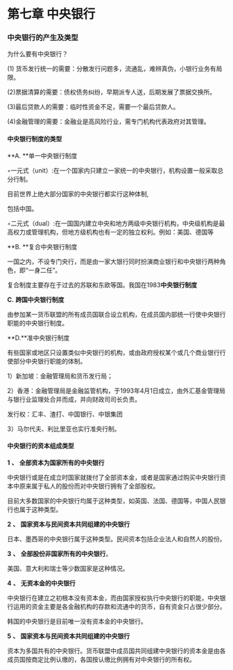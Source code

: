 # 第七章 中央银行



### 中央银行的产生及类型

为什么要有中央银行？

(1) 货币发行统一的需要：分散发行问题多，流通乱，难辨真伪，小银行业务有局限。

(2)票据清算的需要：债权债务纠纷，早期派专人送，后期发展了票据交换所。

(3)最后贷款人的需要：临时性资金不足，需要一个最后贷款人。

(4)金融管理的需要：金融业是高风险行业，需专门机构代表政府对其管理。

#### 中央银行制度的类型

**A. **单一中央银行制度

◦一元式（unit）:在一个国家内只建立一家统一的中央银行，机构设置一般采取总分行制。

 目前世界上绝大部分国家的中央银行都实行这种体制,  

 包括中国。

◦二元式（dual）:在一国国内建立中央和地方两级中央银行机构，中央级机构是最高权力或管理机构，但地方级机构也有一定的独立权利。例如：美国、德国等

**B. **复合中央银行制度

一国之内，不设专门央行，而是由一家大银行同时扮演商业银行和中央银行两种角色，即“一身二任”。

复合制度主要存在于过去的苏联和东欧等国。我国在1983**中央银行制度**

**C.** **跨国中央银行制度**

由参加某一货币联盟的所有成员国联合设立机构，在成员国内部统一行使中央银行职能的中央银行制度。

**D.**准中央银行制度

有些国家或地区只设置类似中央银行的机构，或由政府授权某个或几个商业银行行使部分中央银行职能的体制。

 1）新加坡：金融管理局和货币发行局；

 2）香港：金融管理局是金融监管机构，于1993年4月1日成立，由外汇基金管理局与银行业监理处合并而成，并向财政司司长负责。

 发行权：汇丰、渣打、中国银行、中银集团

 3）马尔代夫、利比里亚也实行准央行制。

#### 中央银行的资本组成类型

**1** **、** **全部资本为国家所有的中央银行**

  中央银行或是在成立时国家就拨付了全部资本金，或者是国家通过购买中央银行资本中原来属于私人的股份而对中央银行拥有了全部股权。

  目前大多数国家的中央银行均属于这种类型，如英国、法国、德国等，中国人民银行也属于这种类型。

**2** **、** **国家资本与民间资本共同组建的中央银行**

  日本、墨西哥的中央银行属于这种类型。民间资本包括企业法人和自然人的股份。

**3** **、** **全部股份非国家所有的中央银行**。

  美国、意大利和瑞士等少数国家是这种情况。

**4** **、** **无资本金的中央银行**

  中央银行在建立之初根本没有资本金，而由国家授权执行中央银行的职能，中央银行运用的资金主要是各金融机构的存款和流通中的货币，自有资金只占很少部分。

  韩国的中央银行是目前唯一没有资本金的中央银行。

**5** **、** **国家资本与民间资本共同组建的中央银行**

  资本为多国共有的中央银行。货币联盟中成员国共同组建中央银行的资本金是由各成员国按商定比例认缴的，各国按认缴比例拥有对中央银行的所有权。
